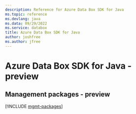 ```yaml
---
description: Reference for Azure Data Box SDK for Java
ms.topic: reference
ms.devlang: java
ms.data: 09/29/2022
ms.service: databox
title: Azure Data Box SDK for Java
author: joshfree
ms.author: jfree
---
```

# Azure Data Box SDK for Java - preview

## Management packages - preview
[!INCLUDE [mgmt-packages](data-box-mgmt-index.md)]